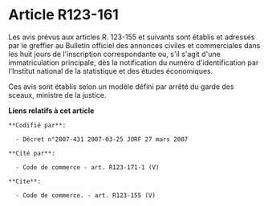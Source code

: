 # Article R123-161

Les avis prévus aux articles R. 123-155 et suivants sont établis et adressés par le greffier au Bulletin officiel des
annonces civiles et commerciales dans les huit jours de l'inscription correspondante ou, s'il s'agit d'une immatriculation
principale, dès la notification du numéro d'identification par l'Institut national de la statistique et des études
économiques.

Ces avis sont établis selon un modèle défini par arrêté du garde des sceaux, ministre de la justice.

**Liens relatifs à cet article**

	**Codifié par**:

	  - Décret n°2007-431 2007-03-25 JORF 27 mars 2007

	**Cité par**:

	  - Code de commerce - art. R123-171-1 (V)

	**Cite**:

	  - Code de commerce. - art. R123-155 (V)
